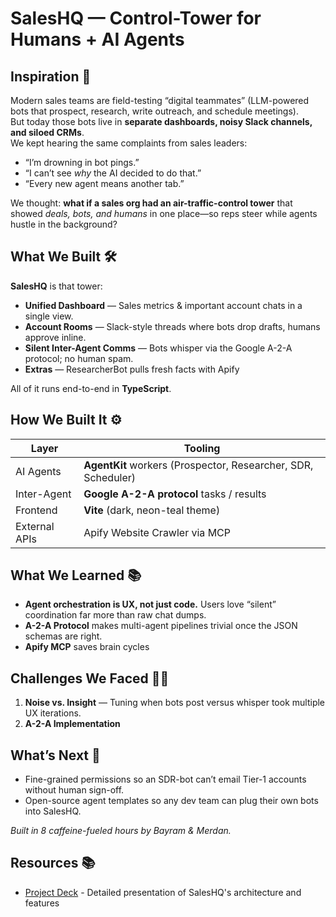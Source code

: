# SalesHQ — Control-Tower for Humans + AI Agents

## Inspiration 🚀
Modern sales teams are field-testing “digital teammates” (LLM-powered bots that prospect, research, write outreach, and schedule meetings).  
But today those bots live in **separate dashboards, noisy Slack channels, and siloed CRMs**.  
We kept hearing the same complaints from sales leaders:

* “I’m drowning in bot pings.”  
* “I can’t see *why* the AI decided to do that.”  
* “Every new agent means another tab.”  

We thought: **what if a sales org had an air-traffic-control tower** that showed *deals, bots, and humans* in one place—so reps steer while agents hustle in the background?

## What We Built 🛠️
**SalesHQ** is that tower:

* **Unified Dashboard** — Sales metrics & important account chats in a single view.  
* **Account Rooms** — Slack-style threads where bots drop drafts, humans approve inline.  
* **Silent Inter-Agent Comms** — Bots whisper via the Google A-2-A protocol; no human spam.  
* **Extras** — ResearcherBot pulls fresh facts with Apify

All of it runs end-to-end in **TypeScript**.

## How We Built It ⚙️
| Layer | Tooling |
|-------|---------|
| AI Agents | **AgentKit** workers (Prospector, Researcher, SDR, Scheduler) |
| Inter-Agent |**Google A-2-A protocol** tasks / results |
| Frontend | **Vite** (dark, neon-teal theme) |
| External APIs | Apify Website Crawler via MCP |

## What We Learned 📚
* **Agent orchestration is UX, not just code.** Users love “silent” coordination far more than raw chat dumps.  
* **A-2-A Protocol** makes multi-agent pipelines trivial once the JSON schemas are right.  
* **Apify MCP** saves brain cycles

## Challenges We Faced 🧗‍♂️
1. **Noise vs. Insight** — Tuning when bots post versus whisper took multiple UX iterations.  
2. **A-2-A Implementation** 

## What’s Next 🌱
* Fine-grained permissions so an SDR-bot can’t email Tier-1 accounts without human sign-off.  
* Open-source agent templates so any dev team can plug their own bots into SalesHQ.

*Built in 8 caffeine-fueled hours by Bayram & Merdan.*

## Resources 📚
* [Project Deck](20250530_AWSMCPHack_salesHQ.pdf) - Detailed presentation of SalesHQ's architecture and features
